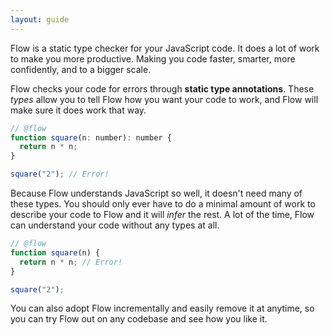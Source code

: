 ```yaml
---
layout: guide
---
```


Flow is a static type checker for your JavaScript code. It does a lot of work
to make you more productive. Making you code faster, smarter, more confidently,
and to a bigger scale.

Flow checks your code for errors through **static type annotations**. These
_types_ allow you to tell Flow how you want your code to work, and Flow will
make sure it does work that way.

```js
// @flow
function square(n: number): number {
  return n * n;
}

square("2"); // Error!
```

Because Flow understands JavaScript so well, it doesn't need many of these
types. You should only ever have to do a minimal amount of work to describe your
code to Flow and it will _infer_ the rest. A lot of the time, Flow can
understand your code without any types at all.

```js
// @flow
function square(n) {
  return n * n; // Error!
}

square("2");
```

You can also adopt Flow incrementally and easily remove it at
anytime, so you can try Flow out on any codebase and see how you like it.
